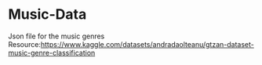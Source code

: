 # Music-Data
Json file for the music genres
Resource:https://www.kaggle.com/datasets/andradaolteanu/gtzan-dataset-music-genre-classification
